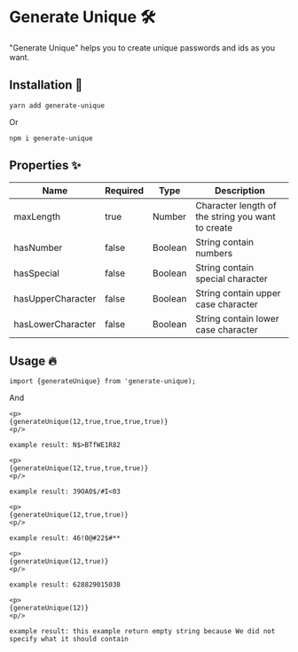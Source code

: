 # Generate Unique 🛠

"Generate Unique" helps you to create unique passwords and ids as you want.

## Installation 🚀

```
yarn add generate-unique
```

Or

```
npm i generate-unique
```

## Properties ✨

| Name              | Required | Type    | Description                                       |
| ----------------- | -------- | ------- | ------------------------------------------------- |
| maxLength         | true     | Number  | Character length of the string you want to create |
| hasNumber         | false    | Boolean | String contain numbers                            |
| hasSpecial        | false    | Boolean | String contain special character                  |
| hasUpperCharacter | false    | Boolean | String contain upper case character               |
| hasLowerCharacter | false    | Boolean | String contain lower case character               |

## Usage 🔥

```
import {generateUnique} from 'generate-unique);
```

And

```
<p>
{generateUnique(12,true,true,true,true)}
<p/>

example result: N$>BTfWE1R82
```

```
<p>
{generateUnique(12,true,true,true)}
<p/>

example result: 39OA0$/#I<03
```

```
<p>
{generateUnique(12,true,true)}
<p/>

example result: 46!0@#22$#**
```

```
<p>
{generateUnique(12,true)}
<p/>

example result: 628829015038
```

```
<p>
{generateUnique(12)}
<p/>

example result: this example return empty string because We did not specify what it should contain
```
